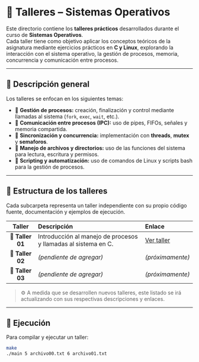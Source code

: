 # 🧠 Talleres – Sistemas Operativos

Este directorio contiene los **talleres prácticos** desarrollados durante el curso de **Sistemas Operativos**.  
Cada taller tiene como objetivo aplicar los conceptos teóricos de la asignatura mediante ejercicios prácticos en **C y Linux**, explorando la interacción con el sistema operativo, la gestión de procesos, memoria, concurrencia y comunicación entre procesos.

---

## 📘 Descripción general

Los talleres se enfocan en los siguientes temas:

- 🔹 **Gestión de procesos:** creación, finalización y control mediante llamadas al sistema (`fork`, `exec`, `wait`, etc.).
- 🔹 **Comunicación entre procesos (IPC):** uso de pipes, FIFOs, señales y memoria compartida.
- 🔹 **Sincronización y concurrencia:** implementación con **threads**, **mutex** y **semaforos**.
- 🔹 **Manejo de archivos y directorios:** uso de las funciones del sistema para lectura, escritura y permisos.
- 🔹 **Scripting y automatización:** uso de comandos de Linux y scripts bash para la gestión de procesos.

---

## 📂 Estructura de los talleres

Cada subcarpeta representa un taller independiente con su propio código fuente, documentación y ejemplos de ejecución.

| Taller | Descripción | Enlace |
|:-------:|:-------------|:--------|
| 🧩 **Taller 01** | Introducción al manejo de procesos y llamadas al sistema en C. | [Ver taller](./taller01) |
| 🧩 **Taller 02** | *(pendiente de agregar)* | *(próximamente)* |
| 🧩 **Taller 03** | *(pendiente de agregar)* | *(próximamente)* |

> ⚙️ A medida que se desarrollen nuevos talleres, este listado se irá actualizando con sus respectivas descripciones y enlaces.

---

## 🚀 Ejecución

Para compilar y ejecutar un taller:

```bash
make
./main 5 archivo00.txt 6 archivo01.txt
